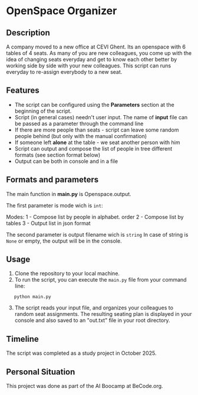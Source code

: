 # OpenSpace Organizer

## Description

A company moved to a new office at CEVI Ghent. Its an openspace with 6 tables of 4 seats. As many of you are new colleagues, you come up with the idea of changing seats everyday and get to know each other better by working side by side with your new colleagues. This script can runs everyday to re-assign everybody to a new seat.

## Features

- The script can be configured using the **Parameters** section at the beginning of the script.
- Script (in general cases) needn't user input. The name of  **input** file can be passed as a parameter through the command line
- If there are more people than seats - script can leave some random people behind (but only with the manual confirmation)
- If someone left **alone** at the table - we seat another person with him
- Script can output and compose the list of people in tree different formats (see section format below)
- Output can be both in console and in a file

## Formats and parameters

The main function in **main.py** is Openspace.output. 

The first parameter is mode wich is `int`:

Modes:
       1 - Compose list by people in alphabet. order
        2 - Compose list by tables
        3 - Output list in json format

The second parameter is output filename wich is `string`
In case of  string is `None` or empty, the output will be in the console.

## Usage

1. Clone the repository to your local machine.
2. To run the script, you can execute the `main.py` file from your command 	line:

```
   python main.py
```

3. The script reads your input file, and organizes your colleagues to random seat assignments. The resulting seating plan is displayed in your console and also saved to an "out.txt" file in your root directory. 

## Timeline

The script was completed as a study project in October 2025.

## Personal Situation
This project was done as part of the AI Boocamp at BeCode.org. 



